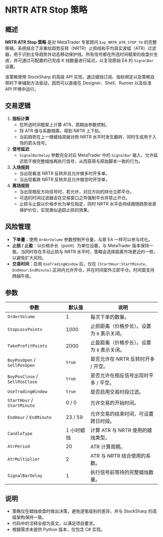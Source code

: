 # NRTR ATR Stop 策略

## 概述

**NRTR ATR Stop 策略** 是对 MetaTrader 专家顾问 `Exp_NRTR_ATR_STOP_Tm` 的完整移植。系统结合了非重绘趋势反转（NRTR）止损线和平均真实波幅（ATR）过滤器，用于识别主导趋势并动态移动保护线。所有信号都在所选时间框架的收盘价生成，并可通过可配置的已完成 K 线数量进行延迟，以复现原始 EA 的 `SignalBar` 设置。

该策略使用 StockSharp 的高级 API 实现，通过蜡烛订阅、指标绑定以及策略自带的下单辅助方法驱动，因而可以直接在 Designer、Shell、Runner 以及标准 API 环境中运行。

## 交易逻辑

1. **指标计算**
   - 在所选时间框架上计算 ATR，周期由参数控制。
   - 将 ATR 值与系数相乘，得到 NRTR 上下轨。
   - 当前趋势在上一根蜡烛突破对侧 NRTR 水平时发生翻转，同时生成用于入场的箭头信号。
2. **信号延迟**
   - `SignalBarDelay` 参数完全对应 MetaTrader 中的 `SignalBar` 输入，允许延迟若干根完整蜡烛再执行信号，从而获得与原始脚本一致的行为。
3. **入场规则**
   - 当出现看涨 NRTR 反转并且允许做多时开多单。
   - 当出现看跌 NRTR 反转并且允许做空时开空单。
4. **离场规则**
   - 当出现相反方向信号时，若允许，对应方向的持仓立即平仓。
   - 可选的时间过滤器会在交易窗口之外强制平仓并禁止开仓。
   - 止损与止盈以价格步长为单位指定，同时 NRTR 水平会持续跟随趋势收紧保护价位，实现类似追踪止损的效果。

## 风险管理

- **下单量**：使用 `OrderVolume` 参数控制开仓量，与原 EA 一样可以参与优化。
- **止损 / 止盈**：以价格步长（point）为单位设置，与 MetaTrader 版本保持一致。当同时存在手动止损与 NRTR 水平时，策略会选择距离市场更近的一侧，以避免扩大风险。
- **交易时间**：启用 `UseTradingWindow` 后，仅在 `[StartHour:StartMinute, EndHour:EndMinute]` 区间内允许开仓，并在时间窗外立即平仓。时间窗支持跨越午夜。

## 参数

| 参数 | 默认值 | 说明 |
| --- | --- | --- |
| `OrderVolume` | 1 | 每次下单的数量。 |
| `StopLossPoints` | 1000 | 止损距离（价格步长）。设置为 `0` 表示关闭。 |
| `TakeProfitPoints` | 2000 | 止盈距离（价格步长）。设置为 `0` 表示关闭。 |
| `BuyPosOpen` / `SellPosOpen` | `true` | 是否允许在 NRTR 反转时开多 / 开空。 |
| `BuyPosClose` / `SellPosClose` | `true` | 是否允许在相反信号出现时平多 / 平空。 |
| `UseTradingWindow` | `true` | 是否启用交易时段过滤。 |
| `StartHour` / `StartMinute` | 0 / 0 | 允许交易的开始时间。 |
| `EndHour` / `EndMinute` | 23 / 59 | 允许交易的结束时间，可设置跨日时段。 |
| `CandleType` | 1 小时蜡烛 | 计算 ATR 与 NRTR 使用的蜡烛类型。 |
| `AtrPeriod` | 20 | ATR 计算周期。 |
| `AtrMultiplier` | 2 | ATR 与 NRTR 结合使用的系数。 |
| `SignalBarDelay` | 1 | 执行信号前等待的完整蜡烛数量。 |

## 说明

- 策略仅在蜡烛收盘时做出决策，避免逐笔级别的差异，并与 StockSharp 的高级架构保持一致。
- 代码中的注释全部为英文，以满足项目要求。
- 根据需求未提供 Python 版本，仅包含 C# 实现。

